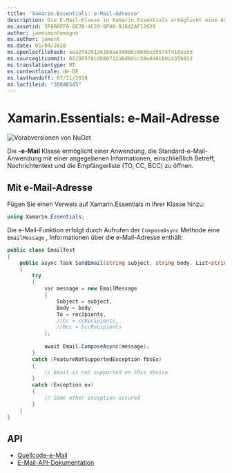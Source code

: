 ```yaml
---
title: 'Xamarin.Essentials: e-Mail-Adresse'
description: Die E-Mail-Klasse in Xamarin.Essentials ermöglicht eine Anwendung, um die Standard-e-Mail-Anwendung mit einer angegebenen Informationen, einschließlich Betreff, Nachrichtentext und Empfänger (TO, CC, BCC) zu öffnen.
ms.assetid: 5FBB6FF0-0E7B-4C29-8F06-91642AF12629
author: jamesmontemagno
ms.author: jamont
ms.date: 05/04/2018
ms.openlocfilehash: aea2f429126180ae3d98bc665bed5574f416ea53
ms.sourcegitcommit: 632955f8cdb80712abd8dcc30e046cb9c435b922
ms.translationtype: MT
ms.contentlocale: de-DE
ms.lasthandoff: 07/11/2018
ms.locfileid: "38848545"
---
```

# <a name="xamarinessentials-email"></a>Xamarin.Essentials: e-Mail-Adresse

![Vorabversionen von NuGet](~/media/shared/pre-release.png)

Die **-e-Mail** Klasse ermöglicht einer Anwendung, die Standard-e-Mail-Anwendung mit einer angegebenen Informationen, einschließlich Betreff, Nachrichtentext und die Empfängerliste (TO, CC, BCC) zu öffnen.

## <a name="using-email"></a>Mit e-Mail-Adresse

Fügen Sie einen Verweis auf Xamarin.Essentials in Ihrer Klasse hinzu:

```csharp
using Xamarin.Essentials;
```

Die e-Mail-Funktion erfolgt durch Aufrufen der `ComposeAsync` Methode eine `EmailMessage` , Informationen über die e-Mail-Adresse enthält:

```csharp
public class EmailTest
{
    public async Task SendEmail(string subject, string body, List<string> recipients)
    {
        try
        {
            var message = new EmailMessage
            {
                Subject = subject,
                Body = body,
                To = recipients,
                //Cc = ccRecipients,
                //Bcc = bccRecipients
            };
            
            await Email.ComposeAsync(message);
        }
        catch (FeatureNotSupportedException fbsEx)
        {
            // Email is not supported on this device
        }
        catch (Exception ex)
        {
            // Some other exception occured
        }
    }
}
```

## <a name="api"></a>API

- [Quellcode-e-Mail](https://github.com/xamarin/Essentials/tree/master/Xamarin.Essentials/Email)
- [E-Mail-API-Dokumentation](xref:Xamarin.Essentials.Email)
